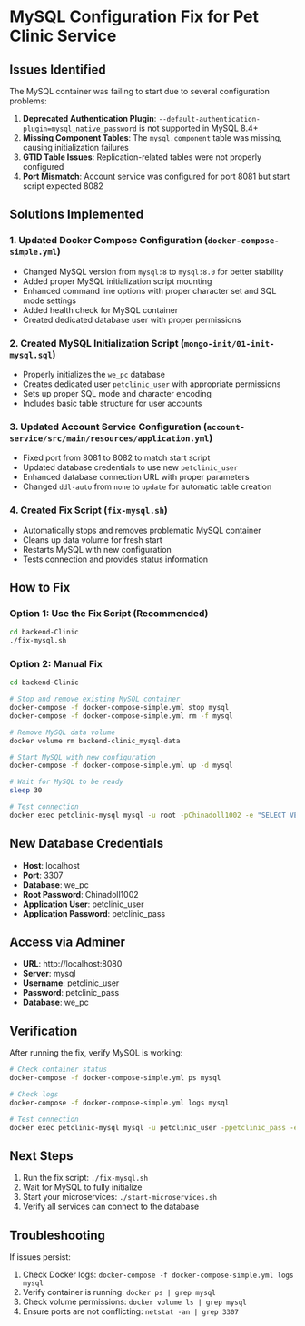 # MySQL Configuration Fix for Pet Clinic Service

## Issues Identified

The MySQL container was failing to start due to several configuration problems:

1. **Deprecated Authentication Plugin**: `--default-authentication-plugin=mysql_native_password` is not supported in MySQL 8.4+
2. **Missing Component Tables**: The `mysql.component` table was missing, causing initialization failures
3. **GTID Table Issues**: Replication-related tables were not properly configured
4. **Port Mismatch**: Account service was configured for port 8081 but start script expected 8082

## Solutions Implemented

### 1. Updated Docker Compose Configuration (`docker-compose-simple.yml`)

- Changed MySQL version from `mysql:8` to `mysql:8.0` for better stability
- Added proper MySQL initialization script mounting
- Enhanced command line options with proper character set and SQL mode settings
- Added health check for MySQL container
- Created dedicated database user with proper permissions

### 2. Created MySQL Initialization Script (`mongo-init/01-init-mysql.sql`)

- Properly initializes the `we_pc` database
- Creates dedicated user `petclinic_user` with appropriate permissions
- Sets up proper SQL mode and character encoding
- Includes basic table structure for user accounts

### 3. Updated Account Service Configuration (`account-service/src/main/resources/application.yml`)

- Fixed port from 8081 to 8082 to match start script
- Updated database credentials to use new `petclinic_user`
- Enhanced database connection URL with proper parameters
- Changed `ddl-auto` from `none` to `update` for automatic table creation

### 4. Created Fix Script (`fix-mysql.sh`)

- Automatically stops and removes problematic MySQL container
- Cleans up data volume for fresh start
- Restarts MySQL with new configuration
- Tests connection and provides status information

## How to Fix

### Option 1: Use the Fix Script (Recommended)

```bash
cd backend-Clinic
./fix-mysql.sh
```

### Option 2: Manual Fix

```bash
cd backend-Clinic

# Stop and remove existing MySQL container
docker-compose -f docker-compose-simple.yml stop mysql
docker-compose -f docker-compose-simple.yml rm -f mysql

# Remove MySQL data volume
docker volume rm backend-clinic_mysql-data

# Start MySQL with new configuration
docker-compose -f docker-compose-simple.yml up -d mysql

# Wait for MySQL to be ready
sleep 30

# Test connection
docker exec petclinic-mysql mysql -u root -pChinadoll1002 -e "SELECT VERSION();"
```

## New Database Credentials

- **Host**: localhost
- **Port**: 3307
- **Database**: we_pc
- **Root Password**: Chinadoll1002
- **Application User**: petclinic_user
- **Application Password**: petclinic_pass

## Access via Adminer

- **URL**: http://localhost:8080
- **Server**: mysql
- **Username**: petclinic_user
- **Password**: petclinic_pass
- **Database**: we_pc

## Verification

After running the fix, verify MySQL is working:

```bash
# Check container status
docker-compose -f docker-compose-simple.yml ps mysql

# Check logs
docker-compose -f docker-compose-simple.yml logs mysql

# Test connection
docker exec petclinic-mysql mysql -u petclinic_user -ppetclinic_pass -e "USE we_pc; SHOW TABLES;"
```

## Next Steps

1. Run the fix script: `./fix-mysql.sh`
2. Wait for MySQL to fully initialize
3. Start your microservices: `./start-microservices.sh`
4. Verify all services can connect to the database

## Troubleshooting

If issues persist:

1. Check Docker logs: `docker-compose -f docker-compose-simple.yml logs mysql`
2. Verify container is running: `docker ps | grep mysql`
3. Check volume permissions: `docker volume ls | grep mysql`
4. Ensure ports are not conflicting: `netstat -an | grep 3307`
